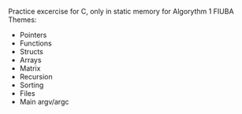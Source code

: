 Practice excercise for C, only in static memory for Algorythm 1 FIUBA
Themes:
- Pointers
- Functions
- Structs
- Arrays
- Matrix
- Recursion
- Sorting
- Files
- Main argv/argc

